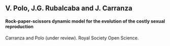 ## V. Polo, J.G. Rubalcaba and J. Carranza

#### Rock-paper-scissors dynamic model for the evolution of the costly sexual reproduction

Carranza and Polo (under review). Royal Society Open Science.
